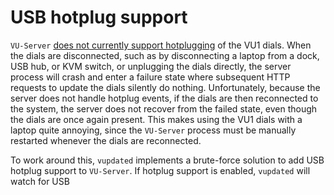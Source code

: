 # USB hotplug support

`VU-Server` [does not currently support hotplugging][no-hotplug] of the VU1
dials. When the dials are disconnected, such as by disconnecting a laptop from a
dock, USB hub, or KVM switch, or unplugging the dials directly, the server
process will crash and enter a failure state where subsequent HTTP requests to
update the dials silently do nothing. Unfortunately, because the server does not
handle hotplug events, if the dials are then reconnected to the system, the
server does not recover from the failed state, even though the dials are once
again present. This makes using the VU1 dials with a laptop quite annoying,
since the `VU-Server` process must be manually restarted whenever the dials are
reconnected.

To work around this, `vupdated` implements a brute-force solution to add USB
hotplug support to `VU-Server`. If hotplug support is enabled, `vupdated` will
watch for USB

[no-hotplug]: https://github.com/SasaKaranovic/VU-Server/issues/10